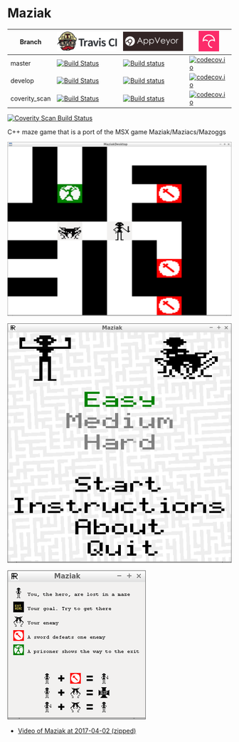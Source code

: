 # Maziak

Branch|[![Travis CI logo](TravisCI.png)](https://travis-ci.org)|[![AppVeyor logo](AppVeyor.png)](https://ci.appveyor.com)|[![Codecov logo](Codecov.png)](https://www.codecov.io)
---|---|---|---
master|[![Build Status](https://travis-ci.org/richelbilderbeek/Maziak.svg?branch=master)](https://travis-ci.org/richelbilderbeek/Maziak)|[![Build status](https://ci.appveyor.com/api/projects/status/6fagvemftjv3fena/branch/master?svg=true)](https://ci.appveyor.com/project/richelbilderbeek/maziak/branch/master)|[![codecov.io](https://codecov.io/github/richelbilderbeek/Maziak/coverage.svg?branch=master)](https://codecov.io/github/richelbilderbeek/Maziak/branch/master)
develop|[![Build Status](https://travis-ci.org/richelbilderbeek/Maziak.svg?branch=develop)](https://travis-ci.org/richelbilderbeek/Maziak)|[![Build status](https://ci.appveyor.com/api/projects/status/6fagvemftjv3fena/branch/master?svg=true)](https://ci.appveyor.com/project/richelbilderbeek/maziak/branch/develop)|[![codecov.io](https://codecov.io/github/richelbilderbeek/Maziak/coverage.svg?branch=develop)](https://codecov.io/github/richelbilderbeek/Maziak/branch/develop)
coverity_scan|[![Build Status](https://travis-ci.org/richelbilderbeek/Maziak.svg?branch=coverity_scan)](https://travis-ci.org/richelbilderbeek/Maziak)|[![Build status](https://ci.appveyor.com/api/projects/status/6fagvemftjv3fena/branch/master?svg=true)](https://ci.appveyor.com/project/richelbilderbeek/maziak/branch/coverity_scan)|[![codecov.io](https://codecov.io/github/richelbilderbeek/Maziak/coverage.svg?branch=coverity_scan)](https://codecov.io/github/richelbilderbeek/Maziak/branch/coverity_scan)

<a href="https://scan.coverity.com/projects/richelbilderbeek-maziak">
  <img alt="Coverity Scan Build Status"
       src="https://scan.coverity.com/projects/12050/badge.svg"/>
</a>

C++ maze game that is a port of the MSX game Maziak/Maziacs/Mazoggs

![Game](Screenshots/Game.png)

![Menu](Screenshots/Menu.png)

![Instructions](Screenshots/Instructions.png)

 * [Video of Maziak at 2017-04-02 (zipped)](Screenshots/20170402.zip)